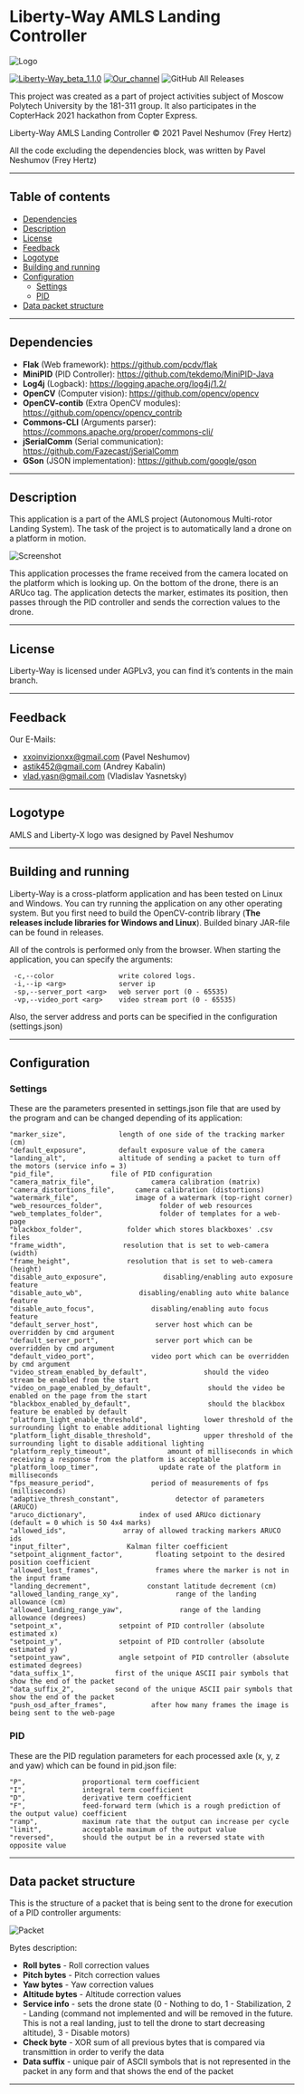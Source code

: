 # Liberty-Way AMLS Landing Controller


![Logo](https://github.com/XxOinvizioNxX/Liberty-Way/blob/main/git_images/logo_book.png "Logo")

[![Liberty-Way_beta_1.1.0](https://img.shields.io/badge/Latest_version-beta_1.1.0-informational?logo=Github&style=flat-square "Liberty-Way_beta_1.1.0")](https://github.com/XxOinvizioNxX/Liberty-Way/releases/tag/beta_1.1.0 "Liberty-Way_beta_1.1.0")
[![Our_channel](https://img.shields.io/badge/Our_channel-YouTube-red?logo=Youtube&style=flat-square "Our_channel")](https://www.youtube.com/channel/UCqN12Jzy-1eJLkcA32R0jdg "Our_channel")
![GitHub All Releases](https://img.shields.io/github/downloads/XxOinvizioNxX/Liberty-Way/total?style=flat-square "GitHub All Releases")



This project was created as a part of project activities subject of Moscow Polytech University by the 181-311 group.
It also participates in the CopterHack 2021 hackathon from Copter Express.

Liberty-Way AMLS Landing Controller © 2021 Pavel Neshumov (Frey Hertz)

All the code excluding the dependencies block, was written by Pavel Neshumov (Frey Hertz)

-----------


## Table of contents

   * [Dependencies](#dependencies)
   * [Description](#description)
   * [License](#license)
   * [Feedback](#feedback)
   * [Logotype](#logotype)
   * [Building and running](#building-and-running)
   * [Configuration](#configuration)
      * [Settings](#settings)
      * [PID](#pid)
   * [Data packet structure](#data-packet-structure)

-----------

## Dependencies
- **Flak** (Web framework): https://github.com/pcdv/flak
- **MiniPID** (PID Controller): https://github.com/tekdemo/MiniPID-Java
- **Log4j** (Logback): https://logging.apache.org/log4j/1.2/
- **OpenCV** (Computer vision): https://github.com/opencv/opencv
- **OpenCV-contib** (Extra OpenCV modules): https://github.com/opencv/opencv_contrib
- **Commons-CLI** (Arguments parser): https://commons.apache.org/proper/commons-cli/
- **jSerialComm** (Serial communication): https://github.com/Fazecast/jSerialComm
- **GSon** (JSON implementation): https://github.com/google/gson

-----------

## Description
This application is a part of the AMLS project (Autonomous Multi-rotor Landing System).
The task of the project is to automatically land a drone on a platform in motion.

![Screenshot](https://github.com/XxOinvizioNxX/Liberty-Way/blob/main/git_images/Screenshot_1.png "Screenshot")

This application processes the frame received from the camera located on the platform which is looking up. On the bottom of the drone, there is an ARUco tag. The application detects the marker, estimates its position, then passes through the PID controller and sends the correction values to the drone.

-----------

## License
Liberty-Way is licensed under AGPLv3, you can find it’s contents in the main branch.

-----------

## Feedback
Our E-Mails:
- xxoinvizionxx@gmail.com (Pavel Neshumov)
- astik452@gmail.com (Andrey Kabalin)
- vlad.yasn@gmail.com (Vladislav Yasnetsky)
 
-----------

## Logotype
AMLS and Liberty-X logo was designed by Pavel Neshumov

-----------

## Building and running
Liberty-Way is a cross-platform application and has been tested on Linux and Windows. 
You can try running the application on any other operating system. But you first need to build the OpenCV-contrib library (**The releases include libraries for Windows and Linux**).
Builded binary JAR-file can be found in releases.


All of the controls is performed only from the browser.
When starting the application, you can specify the arguments:
```
 -c,--color                write colored logs.
 -i,--ip <arg>             server ip
 -sp,--server_port <arg>   web server port (0 - 65535)
 -vp,--video_port <arg>    video stream port (0 - 65535)
```
Also, the server address and ports can be specified in the configuration (settings.json)

-----------

##  Configuration

### Settings

These are the parameters presented in settings.json file that are used by the program and can be changed depending of its application:
```
"marker_size",             length of one side of the tracking marker (cm)
"default_exposure",        default exposure value of the camera
"landing_alt",             altitude of sending a packet to turn off the motors (service info = 3)
"pid_file",              file of PID configuration
"camera_matrix_file",              camera calibration (matrix)
"camera_distortions_file",     camera calibration (distortions)
"watermark_file",              image of a watermark (top-right corner)
"web_resources_folder",              folder of web resources
"web_templates_folder",              folder of templates for a web-page
"blackbox_folder",           folder which stores blackboxes' .csv files
"frame_width",              resolution that is set to web-camera (width)
"frame_height",              resolution that is set to web-camera (height)
"disable_auto_exposure",              disabling/enabling auto exposure feature
"disable_auto_wb",              disabling/enabling auto white balance feature
"disable_auto_focus",              disabling/enabling auto focus feature
"default_server_host",              server host which can be overridden by cmd argument
"default_server_port",              server port which can be overridden by cmd argument
"default_video_port",              video port which can be overridden by cmd argument
"video_stream_enabled_by_default",              should the video stream be enabled from the start
"video_on_page_enabled_by_default",              should the video be enabled on the page from the start 
"blackbox_enabled_by_default",                   should the blackbox feature be enabled by default
"platform_light_enable_threshold",              lower threshold of the surrounding light to enable additional lighting
"platform_light_disable_threshold",             upper threshold of the surrounding light to disable additional lighting
"platform_reply_timeout",              amount of milliseconds in which receiving a response from the platform is acceptable
"platform_loop_timer",               update rate of the platform in milliseconds
"fps_measure_period",              period of measurements of fps (milliseconds)
"adaptive_thresh_constant",              detector of parameters (ARUCO)
"aruco_dictionary",             index of used ARUco dictionary (default = 0 which is 50 4x4 marks) 
"allowed_ids",              array of allowed tracking markers ARUCO ids
"input_filter",              Kalman filter coefficient
"setpoint_alignment_factor",        floating setpoint to the desired position coefficient
"allowed_lost_frames",              frames where the marker is not in the input frame
"landing_decrement",              constant latitude decrement (cm)
"allowed_landing_range_xy",              range of the landing allowance (cm)
"allowed_landing_range_yaw",              range of the landing allowance (degrees)
"setpoint_x",              setpoint of PID controller (absolute estimated x)
"setpoint_y",              setpoint of PID controller (absolute estimated y)
"setpoint_yaw",            angle setpoint of PID controller (absolute estimated degrees)
"data_suffix_1",          first of the unique ASCII pair symbols that show the end of the packet
"data_suffix_2",          second of the unique ASCII pair symbols that show the end of the packet
"push_osd_after_frames",           after how many frames the image is being sent to the web-page
```

### PID
These are the PID regulation parameters for each processed axle (x, y, z and yaw) which can be found in pid.json file:
```
"P",              proportional term coefficient 
"I",              integral term coefficient 
"D",              derivative term coefficient
"F",              feed-forward term (which is a rough prediction of the output value) coefficient
"ramp",           maximum rate that the output can increase per cycle
"limit",          acceptable maximum of the output value
"reversed",       should the output be in a reversed state with opposite value
```

-----------


## Data packet structure
This is the structure of a packet that is being sent to the drone for execution of a PID controller arguments:

![Packet](https://github.com/XxOinvizioNxX/Liberty-Way/blob/main/git_images/Data_structure.png "Data packet")

Bytes description:
- **Roll bytes** - Roll correction values 
- **Pitch bytes** - Pitch correction values 
- **Yaw bytes** - Yaw correction values
- **Altitude bytes** - Altitude correction values
- **Service info** - sets the drone state (0 - Nothing to do, 1 - Stabilization, 2 - Landing (command not implemented and will be removed in the future. This is not a real landing, just to tell the drone to start decreasing altitude), 3 - Disable motors)
- **Check byte** - XOR sum of all previous bytes that is compared via transmittion in order to verify the data
- **Data suffix** - unique pair of ASCII symbols that is not represented in the packet in any form and that shows the end of the packet 

-----------
